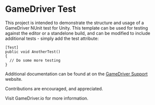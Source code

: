 # GameDriver Test

This project is intended to demonstrate the structure and usage of a GameDriver NUnit test for Unity.
This template can be used for testing against the editor or a standelone build, and can be modified to include additional tests - simply add the test attribute:

```
[Test]
public void AnotherTest()
{
  // Do some more testing
}
```

Additional documentation can be found at on the [GameDriver Support](https://support.gamedriver.io) website.

Contributions are encouraged, and appreciated.

Visit GameDriver.io for more information.
